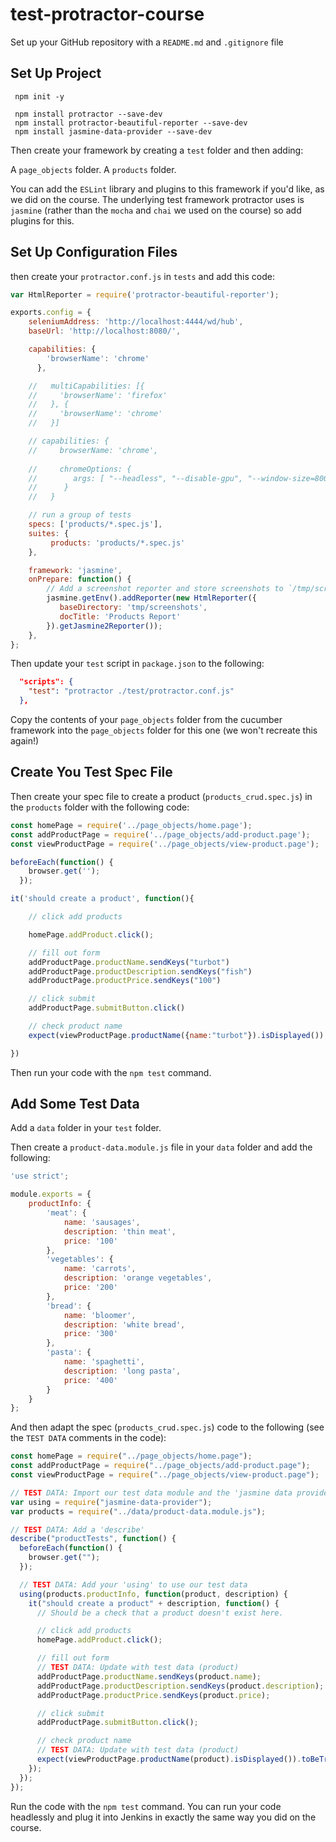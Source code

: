 # test-protractor-course

Set up your GitHub repository with a `README.md` and `.gitignore` file

## Set Up Project

```
 npm init -y

 npm install protractor --save-dev
 npm install protractor-beautiful-reporter --save-dev
 npm install jasmine-data-provider --save-dev 
```

Then create your framework by creating a `test` folder and then adding:

A `page_objects` folder.
A `products` folder.

You can add the `ESLint` library and plugins to this framework if you'd like, as we did on the course. The underlying test framework protractor uses is `jasmine` (rather than the `mocha` and `chai` we used on the course) so add plugins for this.

## Set Up Configuration Files

then create your `protractor.conf.js` in `tests` and add this code:

```javascript
var HtmlReporter = require('protractor-beautiful-reporter');

exports.config = {
    seleniumAddress: 'http://localhost:4444/wd/hub',
    baseUrl: 'http://localhost:8080/',

    capabilities: {
        'browserName': 'chrome'
      },

    //   multiCapabilities: [{
    //     'browserName': 'firefox'
    //   }, {
    //     'browserName': 'chrome'
    //   }]  

    // capabilities: {
    //     browserName: 'chrome',
      
    //     chromeOptions: {
    //        args: [ "--headless", "--disable-gpu", "--window-size=800,600" ]
    //      }
    //   }

    // run a group of tests
    specs: ['products/*.spec.js'],
    suites: {
         products: 'products/*.spec.js'
    },

    framework: 'jasmine',
    onPrepare: function() {
        // Add a screenshot reporter and store screenshots to `/tmp/screenshots`:
        jasmine.getEnv().addReporter(new HtmlReporter({
           baseDirectory: 'tmp/screenshots',
           docTitle: 'Products Report'
        }).getJasmine2Reporter());
    },
};
```

Then update your `test` script in `package.json` to the following:

```json
  "scripts": {
    "test": "protractor ./test/protractor.conf.js"
  },
```

Copy the contents of your `page_objects` folder from the cucumber framework into the `page_objects` folder for this one (we won't recreate this again!)

## Create You Test Spec File

Then create your spec file to create a product (`products_crud.spec.js`) in the `products` folder with the following code:

```javascript
const homePage = require('../page_objects/home.page');
const addProductPage = require('../page_objects/add-product.page');
const viewProductPage = require('../page_objects/view-product.page');

beforeEach(function() {
    browser.get('');
  });

it('should create a product', function(){

    // click add products

    homePage.addProduct.click();

    // fill out form
    addProductPage.productName.sendKeys("turbot")
    addProductPage.productDescription.sendKeys("fish")
    addProductPage.productPrice.sendKeys("100")

    // click submit
    addProductPage.submitButton.click()

    // check product name
    expect(viewProductPage.productName({name:"turbot"}).isDisplayed()).toBeTruthy();

})
```

Then run your code with the `npm test` command.

## Add Some Test Data

Add a `data` folder in your `test` folder.

Then create a `product-data.module.js` file in your `data` folder and add the following:

```javascript
'use strict';

module.exports = {
    productInfo: {
        'meat': {
            name: 'sausages',
            description: 'thin meat',
            price: '100'
        },
        'vegetables': {
            name: 'carrots',
            description: 'orange vegetables',
            price: '200'
        },
        'bread': {
            name: 'bloomer',
            description: 'white bread',
            price: '300'
        },
        'pasta': {
            name: 'spaghetti',
            description: 'long pasta',
            price: '400'
        }
    }
};
```

And then adapt the spec (`products_crud.spec.js`) code to the following (see the `TEST DATA` comments in the code):

```javascript
const homePage = require("../page_objects/home.page");
const addProductPage = require("../page_objects/add-product.page");
const viewProductPage = require("../page_objects/view-product.page");

// TEST DATA: Import our test data module and the 'jasmine data provider' 'using' command to handle our test data
var using = require("jasmine-data-provider");
var products = require("../data/product-data.module.js");

// TEST DATA: Add a 'describe'
describe("productTests", function() {
  beforeEach(function() {
    browser.get("");
  });

  // TEST DATA: Add your 'using' to use our test data
  using(products.productInfo, function(product, description) {
    it("should create a product" + description, function() {
      // Should be a check that a product doesn't exist here.

      // click add products
      homePage.addProduct.click();

      // fill out form
      // TEST DATA: Update with test data (product)
      addProductPage.productName.sendKeys(product.name);
      addProductPage.productDescription.sendKeys(product.description);
      addProductPage.productPrice.sendKeys(product.price);

      // click submit
      addProductPage.submitButton.click();

      // check product name
      // TEST DATA: Update with test data (product)
      expect(viewProductPage.productName(product).isDisplayed()).toBeTruthy();
    });
  });
});
```

Run the code with the `npm test` command. You can run your code headlessly and plug it into Jenkins in exactly the same way you did on the course.




